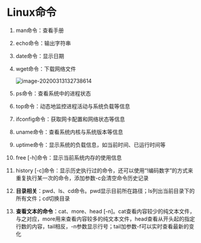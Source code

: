# Linux命令

1. man命令：查看手册

2. echo命令：输出字符串

3. date命令：显示日期

4. wget命令：下载网络文件

    ![image-20200313132738614](/home/jr1preg/.config/Typora/typora-user-images/image-20200313132738614.png)

5. ps命令：查看系统中的进程状态

6. top命令：动态地监控进程活动与系统负载等信息

7. ifconfig命令：获取网卡配置和网络状态等信息

8. uname命令：查看系统内核与系统版本等信息

9. uptime命令：显示系统的负载信息，如当前时间、已运行时间等

10. free [-h]命令：显示当前系统内存的使用信息

11. history [-c]命令：显示历史执行过的命令，还可以使用“!编码数字”的方式来重复执行某一次的命令，添加参数-c会清空命令历史记录

12. **目录相关**：pwd、ls、cd命令。pwd显示目前所在路径；ls列出当前目录下的所有文件；cd切换目录

13. **查看文本的命令**：cat、more、head [-n]。cat查看内容较少的纯文本文件，与之对应，more用来查看内容较多的纯文本文件，head查看从开头起的指定行数的内容，tail相反，-n参数显示行号；tail加参数-f可以实时查看最新的变化


